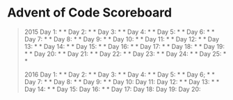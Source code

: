 # Advent of Code Scoreboard
>
> 2015
> Day 1: * * 
> Day 2: * *
> Day 3: * *
> Day 4: * *
> Day 5: * *
> Day 6: * *
> Day 7: * *
> Day 8: * *
> Day 9: * *
> Day 10: * *
> Day 11: * *
> Day 12: * *
> Day 13: * *
> Day 14: * *
> Day 15: * * 
> Day 16: * *
> Day 17: * * 
> Day 18: * *
> Day 19: * *
> Day 20: * *
> Day 21: * *
> Day 22: * *
> Day 23: * *
> Day 24: * *
> Day 25: * *
>
> 2016
> Day 1: * *
> Day 2: * *
> Day 3: * *
> Day 4: * *
> Day 5: * *
> Day 6; * *
> Day 7: * *
> Day 8: * *
> Day 9: * *
> Day 10:
> Day 11:
> Day 12: * *
> Day 13: * *
> Day 14: * *
> Day 15:
> Day 16: * *
> Day 17:
> Day 18:
> Day 19:
> Day 20:
